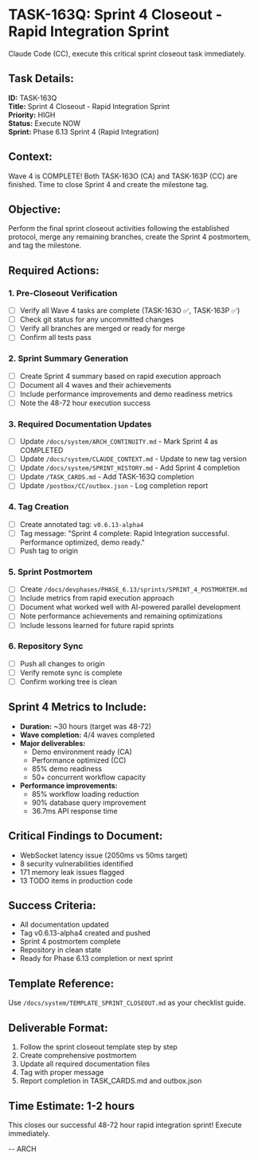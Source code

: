 # TASK-163Q: Sprint 4 Closeout - Rapid Integration Sprint

Claude Code (CC), execute this critical sprint closeout task immediately.

## Task Details:
**ID:** TASK-163Q  
**Title:** Sprint 4 Closeout - Rapid Integration Sprint  
**Priority:** HIGH  
**Status:** Execute NOW  
**Sprint:** Phase 6.13 Sprint 4 (Rapid Integration)  

## Context:
Wave 4 is COMPLETE! Both TASK-163O (CA) and TASK-163P (CC) are finished. Time to close Sprint 4 and create the milestone tag.

## Objective:
Perform the final sprint closeout activities following the established protocol, merge any remaining branches, create the Sprint 4 postmortem, and tag the milestone.

## Required Actions:

### 1. Pre-Closeout Verification
- [ ] Verify all Wave 4 tasks are complete (TASK-163O ✅, TASK-163P ✅)
- [ ] Check git status for any uncommitted changes
- [ ] Verify all branches are merged or ready for merge
- [ ] Confirm all tests pass

### 2. Sprint Summary Generation
- [ ] Create Sprint 4 summary based on rapid execution approach
- [ ] Document all 4 waves and their achievements
- [ ] Include performance improvements and demo readiness metrics
- [ ] Note the 48-72 hour execution success

### 3. Required Documentation Updates
- [ ] Update `/docs/system/ARCH_CONTINUITY.md` - Mark Sprint 4 as COMPLETED
- [ ] Update `/docs/system/CLAUDE_CONTEXT.md` - Update to new tag version
- [ ] Update `/docs/system/SPRINT_HISTORY.md` - Add Sprint 4 completion
- [ ] Update `/TASK_CARDS.md` - Add TASK-163Q completion
- [ ] Update `/postbox/CC/outbox.json` - Log completion report

### 4. Tag Creation
- [ ] Create annotated tag: `v0.6.13-alpha4`
- [ ] Tag message: "Sprint 4 complete: Rapid Integration successful. Performance optimized, demo ready."
- [ ] Push tag to origin

### 5. Sprint Postmortem
- [ ] Create `/docs/devphases/PHASE_6.13/sprints/SPRINT_4_POSTMORTEM.md`
- [ ] Include metrics from rapid execution approach
- [ ] Document what worked well with AI-powered parallel development
- [ ] Note performance achievements and remaining optimizations
- [ ] Include lessons learned for future rapid sprints

### 6. Repository Sync
- [ ] Push all changes to origin
- [ ] Verify remote sync is complete
- [ ] Confirm working tree is clean

## Sprint 4 Metrics to Include:
- **Duration:** ~30 hours (target was 48-72)
- **Wave completion:** 4/4 waves completed
- **Major deliverables:** 
  - Demo environment ready (CA)
  - Performance optimized (CC)
  - 85% demo readiness
  - 50+ concurrent workflow capacity
- **Performance improvements:**
  - 85% workflow loading reduction
  - 90% database query improvement
  - 36.7ms API response time

## Critical Findings to Document:
- WebSocket latency issue (2050ms vs 50ms target)
- 8 security vulnerabilities identified
- 171 memory leak issues flagged
- 13 TODO items in production code

## Success Criteria:
- All documentation updated
- Tag v0.6.13-alpha4 created and pushed
- Sprint 4 postmortem complete
- Repository in clean state
- Ready for Phase 6.13 completion or next sprint

## Template Reference:
Use `/docs/system/TEMPLATE_SPRINT_CLOSEOUT.md` as your checklist guide.

## Deliverable Format:
1. Follow the sprint closeout template step by step
2. Create comprehensive postmortem
3. Update all required documentation files
4. Tag with proper message
5. Report completion in TASK_CARDS.md and outbox.json

## Time Estimate: 1-2 hours

This closes our successful 48-72 hour rapid integration sprint! Execute immediately.

-- ARCH